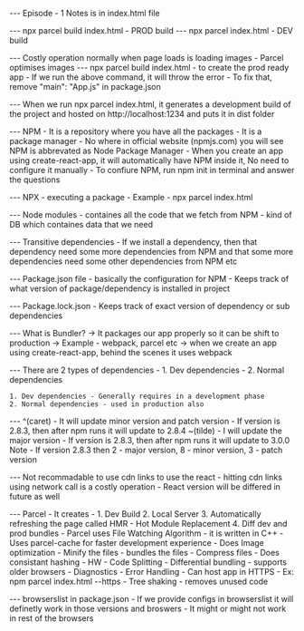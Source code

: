 --- Episode - 1 Notes is in index.html file

--- npx parcel build index.html - PROD build
--- npx parcel index.html - DEV build

--- Costly operation normally when page loads is loading images - Parcel optimises images
--- npx parcel build index.html - to create the prod ready app
        - If we run the above command, it will throw the error
        - To fix that, remove "main": "App.js" in package.json

--- When we run npx parcel index.html, it generates a development build of the project and hosted on http://localhost:1234 and puts it   in dist folder

--- NPM - It is a repository where you have all the packages
        - It is a package manager
        - No where in official website (npmjs.com) you will see NPM is abbrevated as Node Package Manager
        - When you create an app using create-react-app, it will automatically have NPM inside it, No need to configure it manually
        - To confiure NPM, run npm init in terminal and answer the questions

--- NPX - executing a package
        - Example - npx parcel index.html

--- Node modules - containes all the code that we fetch from NPM
                 - kind of DB which containes data that we need

--- Transitive dependencies - If we install a dependency, then that dependency need some more       dependencies from NPM and that some more dependencies need some other dependencies from NPM etc

--- Package.json file - basically the configuration for NPM
                      - Keeps track of what version of package/dependency is installed in project

--- Package.lock.json - Keeps track of exact version of dependency or sub dependencies

--- What is Bundler? -> It packages our app properly so it can be shift to production
                     -> Example - webpack, parcel etc
                     -> when we create an app using create-react-app, behind the scenes it uses webpack


--- There are 2 types of dependencies - 1. Dev dependencies
                                      - 2. Normal dependencies

    1. Dev dependencies - Generally requires in a development phase
    2. Normal dependencies - used in production also

--- ^(caret) - It will update minor version and patch version
             - If version is 2.8.3, then after npm runs it will update to 2.8.4
    ~(tilde) - I will update the major version
             - If version is 2.8.3, then after npm runs it will update to 3.0.0
    Note     - If version 2.8.3 then 2 - major version,
                                     8 - minor version,
                                     3 - patch version

--- Not recommadable to use cdn links to use the react 
        - hitting cdn links using network call is a costly operation
        - React version will be differed in future as well

--- Parcel 
        - It creates - 1. Dev Build
                       2. Local Server
                       3. Automatically refreshing the page called HMR - Hot Module Replacement
                       4. Diff dev and prod bundles
        - Parcel uses File Watching Algorithm - it is written in C++
        - Uses parcel-cache for faster development experience
        - Does Image optimization
        - Minify the files
        - bundles the files
        - Compress files
        - Does consistant hashing - HW
        - Code Splitting
        - Differential bundling - supports older browsers
        - Diagnostics
        - Error Handling
        - Can host app in HTTPS - Ex: npm parcel index.html --https
        - Tree shaking - removes unused code

--- browserslist in package.json
        - If we provide configs in browserslist it will definetly work in those versions and
           broswers
        - It might or might not work in rest of the browsers

